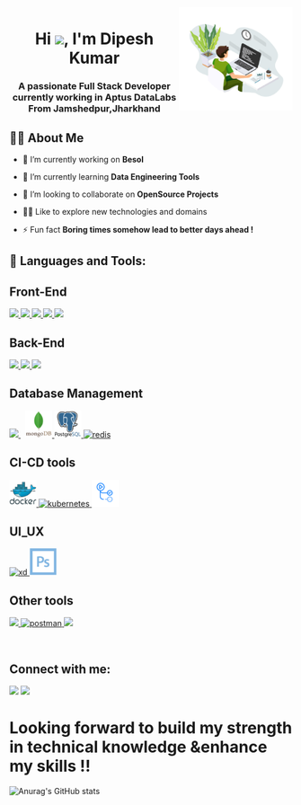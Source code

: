 <img align="right" width="40%" height="40%" src="logo2.png"/>

<h1 align="center">Hi <img src="https://raw.githubusercontent.com/MartinHeinz/MartinHeinz/master/wave.gif" width="50">, I'm Dipesh Kumar</h1>
<h3 align="center">A passionate Full Stack Developer currently working in Aptus DataLabs<br/>
From  Jamshedpur,Jharkhand</h3>


## 🙋‍♂️ About Me

- 🔭 I’m currently working on **Besol**

- 🌱 I’m currently learning **Data Engineering Tools**

- 👯 I’m looking to collaborate on **OpenSource Projects**

- 👨‍💻 Like to explore new technologies and domains 

- ⚡ Fun fact **Boring times somehow lead to better days ahead !**

## 🚀 Languages and Tools:

## Front-End
<p align="left"> 
    <a href="https://reactjs.org/" target="_blank"> <img src="https://img.icons8.com/color/48/000000/react-native.png"/> </a>
     <a href="https://developer.mozilla.org/en-US/docs/Web/JavaScript" target="_blank"> <img src="https://img.icons8.com/color/48/000000/javascript.png"/> </a> 
    <a href="https://www.w3.org/html/" target="_blank"> <img src="https://img.icons8.com/color/48/000000/html-5.png"/> </a> 
    <a href="https://www.w3schools.com/css/" target="_blank"> <img src="https://img.icons8.com/color/48/000000/css3.png"/> </a> 
    <a href="https://getbootstrap.com" target="_blank"> <img src="https://img.icons8.com/color/48/000000/bootstrap.png"/> </a> 
</p>

## Back-End
<p align="left">
     <a href="https://golang.org" target="_blank"> <img src="https://img.icons8.com/color/50/000000/golang.png"/> </a> 
    <a href="https://www.python.org" target="_blank"> <img src="https://img.icons8.com/color/48/000000/python.png"/> </a> 
    <a href="https://www.djangoproject.com/" target="_blank"> <img src="https://img.icons8.com/color/50/4a90e2/django.png"/> </a>
   
</p>

## Database Management 
<p align="left">
    <a style="padding-right:8px;" href="https://www.mysql.com/" target="_blank"> <img src="https://img.icons8.com/fluent/50/000000/mysql-logo.png"/> </a>
    <a href="https://www.mongodb.com/" target="_blank"> <img src="https://raw.githubusercontent.com/devicons/devicon/master/icons/mongodb/mongodb-original-wordmark.svg" alt="mongodb" width="48" height="48"/> </a> 
     <a href="https://www.postgresql.org" target="_blank"> <img src="https://raw.githubusercontent.com/devicons/devicon/master/icons/postgresql/postgresql-original-wordmark.svg" alt="postgresql" width="48" height="48" /> </a>
    <a href="https://redis.io" target="_blank"> <img src="https://img.icons8.com/color/48/000000/redis.png" alt="redis" width="48" height="48" /> </a>
</p>

## CI-CD tools
<p align="left">
    <a href="https://www.docker.com/" target="_blank"> <img src="https://raw.githubusercontent.com/devicons/devicon/master/icons/docker/docker-original-wordmark.svg" alt="docker" width="48" height="48" /> </a>
    <a href="https://kubernetes.io" target="_blank"> <img src="https://www.vectorlogo.zone/logos/kubernetes/kubernetes-icon.svg" alt="kubernetes" width="48" height="48" /> </a>
    <a href="https://github.com/features/actions" target="_blank"> <img src="https://raw.githubusercontent.com/github/explore/2c7e603b797535e5ad8b4beb575ab3b7354666e1/topics/actions/actions.png" alt="github actions" width="48" height="48" /> </a>
</p>

## UI_UX
<p align="left">
   <a href="https://www.adobe.com/products/xd.html" target="_blank"> <img src="https://cdn.worldvectorlogo.com/logos/adobe-xd.svg" alt="xd" width="48" height="48" /> </a>
   <a href="https://www.photoshop.com/en" target="_blank"> <img src="https://raw.githubusercontent.com/devicons/devicon/master/icons/photoshop/photoshop-line.svg" alt="photoshop" width="48" height="48" /> </a>
</p>

## Other tools
<p align="left">
    <a href="https://code.visualstudio.com/" target="_blank"> <img src="https://img.icons8.com/fluency/48/000000/visual-studio-code-2019.png"/> </a> 
    <a href="https://postman.com" target="_blank"> <img src="https://www.vectorlogo.zone/logos/getpostman/getpostman-icon.svg" alt="postman" width="48" height="48"/> </a>   
    <a href="https://git-scm.com/" target="_blank"> <img src="https://img.icons8.com/color/48/000000/git.png"/> </a> 
</p>

<!-- [![React Badge](https://img.shields.io/badge/-React-61DBFB?style=for-the-badge&labelColor=black&logo=react&logoColor=61DBFB)](#)  [![Javascript Badge](https://img.shields.io/badge/-Javascript-F0DB4F?style=for-the-badge&labelColor=black&logo=javascript&logoColor=F0DB4F)](#) [![Typescript Badge](https://img.shields.io/badge/-Typescript-007acc?style=for-the-badge&labelColor=black&logo=typescript&logoColor=007acc)](#) [![Nodejs Badge](https://img.shields.io/badge/-Nodejs-3C873A?style=for-the-badge&labelColor=black&logo=node.js&logoColor=3C873A)](#) [![GraphQL Badge](https://img.shields.io/badge/-GraphQl-e535ab?style=for-the-badge&labelColor=black&logo=node.js&logoColor=e535ab)](#) -->
<br/>

## Connect with me:
<p align="left">
    <a href = "https://www.linkedin.com/in/dipesh-kumar-singh-489021168/"><img src="https://img.icons8.com/fluent/48/000000/linkedin.png"/></a>
    <a href = "mailto:dipesh99kumar@gmail.com"><img src="https://img.icons8.com/color/48/000000/gmail-new.png"/></a>
</p>

# Looking forward to build my strength in technical knowledge &enhance my skills !!
![Anurag's GitHub stats](https://github-readme-stats.vercel.app/api?username=dipesh23-apt&count_private=true&show_icons=true&theme=merko)
